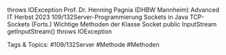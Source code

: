   throws  IOException
Prof. Dr. Henning Pagnia (DHBW Mannheim) Advanced IT Herbst 2023 109/132Server-Programmierung Sockets in Java
TCP-Sockets (Forts.)
Wichtige Methoden der Klasse Socket
    public  InputStream  getInputStream()  throws  IOException

   Tags & Topics:
   #109/132Server
   #Methode
   #Methoden